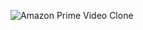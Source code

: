 ![Amazon Prime Video Clone](https://github.com/user-attachments/assets/62248ec2-4838-4d9f-a7be-703bc4fe3848)


